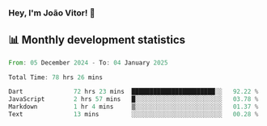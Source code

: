 ### Hey, I'm João Vitor! 👋

<!--
**joaovitorcf97/joaovitorcf97** is a ✨ _special_ ✨ repository because its `README.md` (this file) appears on your GitHub profile.

Here are some ideas to get you started:

- 🔭 I’m currently working on ...
- 🌱 I’m currently learning ...
- 👯 I’m looking to collaborate on ...
- 🤔 I’m looking for help with ...
- 💬 Ask me about ...
- 📫 How to reach me: ...
- 😄 Pronouns: ...
- ⚡ Fun fact: ...
-->
## 📊 Monthly development statistics

<!--START_SECTION:waka-->

```rust
From: 05 December 2024 - To: 04 January 2025

Total Time: 78 hrs 26 mins

Dart              72 hrs 23 mins  ███████████████████████░░   92.22 %
JavaScript        2 hrs 57 mins   █░░░░░░░░░░░░░░░░░░░░░░░░   03.78 %
Markdown          1 hr 4 mins     ▒░░░░░░░░░░░░░░░░░░░░░░░░   01.37 %
Text              13 mins         ░░░░░░░░░░░░░░░░░░░░░░░░░   00.28 %
```

<!--END_SECTION:waka-->

